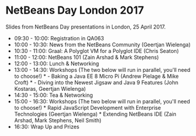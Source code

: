 # NetBeans Day London 2017

Slides from NetBeans Day presentations in London, 25 April 2017.

   * 09:30 - 10:00: Registration in QA063
   * 10:00 - 10:30: News from the NetBeans Community (Geertjan Wielenga)
   * 10:30 - 11:00: Graal: A Polyglot VM for a Polyglot IDE (Chris Seaton)
   * 11:00 - 12:00: NetBeans 101 (Zain Arshad & Mark Stephens)
   * 12:00 - 13:00: Lunch & Networking
   * 13:00 - 14:30: Workshops (The two below will run in parallel, you'll need to choose!)
    * - Baking a Java EE 8 Micro Pi (Andrew Pielage & Mike Croft)
    * - Diving into the Newest Jigsaw and Java 9 Features (John Kostaras, Geertjan Wielenga)
   * 14:30 - 15:00: Tea & Networking
   * 15:00 - 16:30: Workshops (The two below will run in parallel, you'll need to choose!)
    * Rapid JavaScript Development with Enterprise Technologies (Geertjan Wielenga)
    * Extending NetBeans IDE (Zain Arshad, Mark Stephens, Neil Smith) 
   * 16:30: Wrap Up and Prizes